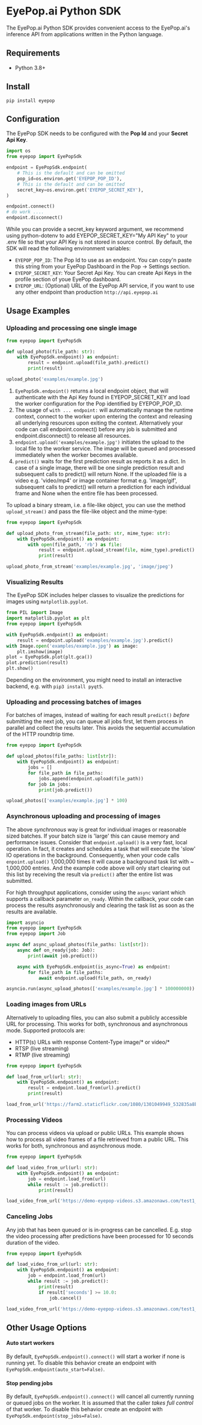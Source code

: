 # EyePop.ai Python SDK
The EyePop.ai Python SDK provides convenient access to the EyePop.ai's inference API from applications written in the 
Python language. 

## Requirements 
* Python 3.8+

## Install
```shell
pip install eyepop
```

## Configuration
The EyePop SDK needs to be configured with the __Pop Id__ and your __Secret Api Key__. 
```python
import os
from eyepop import EyePopSdk

endpoint = EyePopSdk.endpoint(
    # This is the default and can be omitted
    pop_id=os.environ.get('EYEPOP_POP_ID'), 
    # This is the default and can be omitted
    secret_key=os.environ.get('EYEPOP_SECRET_KEY'),
)

endpoint.connect()
# do work ....
endpoint.disconnect()
```
While you can provide a secret_key keyword argument, we recommend using python-dotenv to add EYEPOP_SECRET_KEY="My API Key" 
to your .env file so that your API Key is not stored in source control. By default, the SDK will read the following environment variables:
* `EYEPOP_POP_ID`: The Pop Id to use as an endpoint. You can copy'n paste this string from your EyePop Dashboard in the Pop -> Settings section.
* `EYEPOP_SECRET_KEY`: Your Secret Api Key. You can create Api Keys in the profile section of youe EyePop dashboard.
* `EYEPOP_URL`: (Optional) URL of the EyePop API service, if you want to use any other endpoint than production `http://api.eyepop.ai`  
## Usage Examples
  
### Uploading and processing one single image
```python
from eyepop import EyePopSdk

def upload_photo(file_path: str):
    with EyePopSdk.endpoint() as endpoint:
        result = endpoint.upload(file_path).predict()
        print(result)

upload_photo('examples/example.jpg')
```
1. `EyePopSdk.endpoint()` returns a local endpoint object, that will authenticate with the Api Key found in 
EYEPOP_SECRET_KEY and load the worker configuration for the Pop identified by EYEPOP_POP_ID. 
2. The usage of `with ... endpoint:` will automatically manage the runtime context, connect to the worker upon entering
the context and releasing all underlying resources upon exiting the context. Alternatively your code can call 
endpoint.connect() before any job is submitted and endpoint.disconnect() to release all resources.
2. `endpoint.upload('examples/example.jpg')` initiates the upload to the local file to the worker service. The image will
be queued and processed immediately when the worker becomes available.
3. `predict()` waits for the first prediction result as reports it as a dict. In case of a single image, there will be 
one single prediction result and subsequent calls to predict() will return None. If the uploaded file is a video
e.g. 'video/mp4' or image container format e.g. 'image/gif', subsequent calls to predict() will return a prediction 
for each individual frame and None when the entire file has been processed.

To upload a binary stream, i.e. a file-like object, you can use the method `upload_stream()` and pass the file-like 
object and the mime-type:
```python
from eyepop import EyePopSdk

def upload_photo_from_stream(file_path: str, mime_type: str):
    with EyePopSdk.endpoint() as endpoint:
        with open(file_path, 'rb') as file:
            result = endpoint.upload_stream(file, mime_type).predict()
            print(result)

upload_photo_from_stream('examples/example.jpg', 'image/jpeg')
```

### Visualizing Results
The EyePop SDK includes helper classes to visualize the predictions for images using `matplotlib.pyplot`.
```python
from PIL import Image
import matplotlib.pyplot as plt
from eyepop import EyePopSdk

with EyePopSdk.endpoint() as endpoint:
    result = endpoint.upload('examples/example.jpg').predict()
with Image.open('examples/example.jpg') as image:
    plt.imshow(image)
plot = EyePopSdk.plot(plt.gca())
plot.prediction(result)    
plt.show()
```
Depending on the environment, you might need to install an interactive backend, e.g. with `pip3 install pyqt5`.
### Uploading and processing batches of images
For batches of images, instead of waiting for each result `predict()` _before_ submitting the next job, you can queue 
all jobs first, let them process in parallel and collect the results later. This avoids the sequential accumulation of 
the HTTP roundtrip time.

```python
from eyepop import EyePopSdk

def upload_photos(file_paths: list[str]):
    with EyePopSdk.endpoint() as endpoint:
        jobs = []
        for file_path in file_paths:
            jobs.append(endpoint.upload(file_path))
        for job in jobs:
            print(job.predict())

upload_photos(['examples/example.jpg'] * 100)
```
### Asynchronous uploading and processing of images
The above _synchronous_ way is great for individual images or reasonable sized batches. If your batch size is 'large'
this can cause memory and performance issues. Consider that `endpoint.upload()` is a very fast, local operation. 
In fact, it creates and schedules a task that will execute the 'slow' IO operations in the background. Consequently, 
when your code calls `enpoint.upload()` 1,000,000 times it will cause a background task list with ~ 1,000,000 entries. 
And the example code above will only start clearing out this list by receiving the result via `predict()` after the 
entire list was submitted.

For high throughput applications, consider using the `async` variant which supports a callback parameter `on_ready`. 
Within the callback, your code can process the results asynchronously and clearing the task list as soon as the results 
are available.

```python
import asyncio
from eyepop import EyePopSdk
from eyepop import Job

async def async_upload_photos(file_paths: list[str]):
    async def on_ready(job: Job):
        print(await job.predict())

    async with EyePopSdk.endpoint(is_async=True) as endpoint:
        for file_path in file_paths:
            await endpoint.upload(file_path, on_ready)

asyncio.run(async_upload_photos(['examples/example.jpg'] * 100000000))
```
### Loading images from URLs
Alternatively to uploading files, you can also submit a publicly accessible URL for processing. This works for both,
synchronous and asynchronous mode. Supported protocols are:
* HTTP(s) URLs with response Content-Type image/* or video/*   
* RTSP (live streaming)
* RTMP (live streaming)

```python
from eyepop import EyePopSdk

def load_from_url(url: str):
    with EyePopSdk.endpoint() as endpoint:
        result = endpoint.load_from(url).predict()
        print(result)

load_from_url('https://farm2.staticflickr.com/1080/1301049949_532835a8b5_z.jpg')
```
### Processing Videos 
You can process videos via upload or public URLs. This example shows how to process all video frames of a file 
retrieved from a public URL. This works for both, synchronous and asynchronous mode.

```python
from eyepop import EyePopSdk

def load_video_from_url(url: str):
    with EyePopSdk.endpoint() as endpoint:
        job = endpoint.load_from(url)
        while result := job.predict():
            print(result)

load_video_from_url('https://demo-eyepop-videos.s3.amazonaws.com/test1_vlog.mp4')
```
### Canceling Jobs
Any job that has been queued or is in-progress can be cancelled. E.g. stop the video processing after
predictions have been processed for 10 seconds duration of the video.
```python
from eyepop import EyePopSdk

def load_video_from_url(url: str):
    with EyePopSdk.endpoint() as endpoint:
        job = endpoint.load_from(url)
        while result := job.predict():
            print(result)
            if result['seconds'] >= 10.0:
                job.cancel()

load_video_from_url('https://demo-eyepop-videos.s3.amazonaws.com/test1_vlog.mp4')
```
## Other Usage Options
#### Auto start workers
By default, `EyePopSdk.endpoint().connect()` will start a worker if none is running yet. To disable this behavior 
create an endpoint with `EyePopSdk.endpoint(auto_start=False)`.
#### Stop pending jobs
By default, `EyePopSdk.endpoint().connect()` will cancel all currently running or queued jobs on the worker. 
It is assumed that the caller _takes full control_ of that worker. To disable this behavior create an endpoint with 
`EyePopSdk.endpoint(stop_jobs=False)`.



